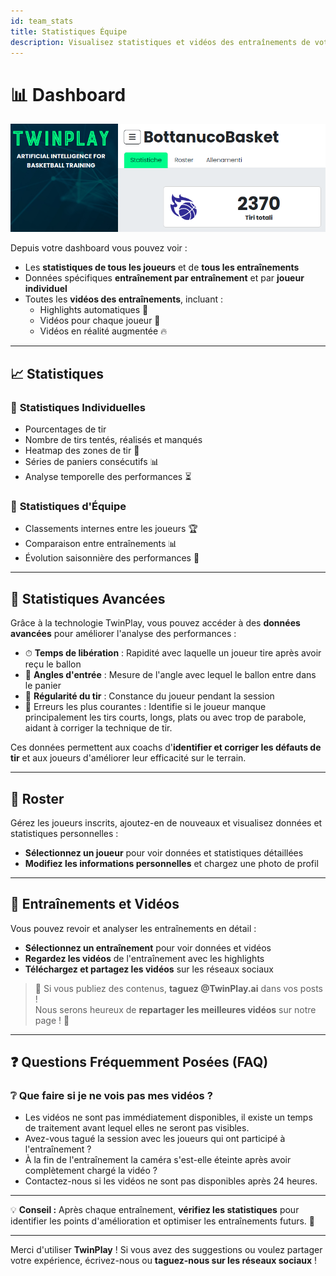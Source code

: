 ```yaml
---
id: team_stats
title: Statistiques Équipe
description: Visualisez statistiques et vidéos des entraînements de votre équipe.
---
```


# 📊 Dashboard

![webapp-coach](/img/webapp-coach.png)

Depuis votre dashboard vous pouvez voir :
- Les **statistiques de tous les joueurs** et de **tous les entraînements**
- Données spécifiques **entraînement par entraînement** et par **joueur individuel**
- Toutes les **vidéos des entraînements**, incluant :
  - Highlights automatiques 🎥  
  - Vidéos pour chaque joueur 🏀  
  - Vidéos en réalité augmentée 🔥  

---

## 📈 Statistiques

### 🏀 **Statistiques Individuelles**
- Pourcentages de tir
- Nombre de tirs tentés, réalisés et manqués
- Heatmap des zones de tir 📍
- Séries de paniers consécutifs 📊
- Analyse temporelle des performances ⏳

### 📢 **Statistiques d'Équipe**
- Classements internes entre les joueurs 🏆
- Comparaison entre entraînements 📊
- Évolution saisonnière des performances 📅

---

## 🚀 **Statistiques Avancées**
Grâce à la technologie TwinPlay, vous pouvez accéder à des **données avancées** pour améliorer l'analyse des performances :

- ⏱ **Temps de libération** : Rapidité avec laquelle un joueur tire après avoir reçu le ballon  
- 🎯 **Angles d'entrée** : Mesure de l'angle avec lequel le ballon entre dans le panier  
- 🔄 **Régularité du tir** : Constance du joueur pendant la session
- 🎯 Erreurs les plus courantes : Identifie si le joueur manque principalement les tirs courts, longs, plats ou avec trop de parabole, aidant à corriger la technique de tir.

Ces données permettent aux coachs d'**identifier et corriger les défauts de tir** et aux joueurs d'améliorer leur efficacité sur le terrain.  

---

## 📌 Roster

Gérez les joueurs inscrits, ajoutez-en de nouveaux et visualisez données et statistiques personnelles :
- **Sélectionnez un joueur** pour voir données et statistiques détaillées
- **Modifiez les informations personnelles** et chargez une photo de profil

---

## 🎥 Entraînements et Vidéos

Vous pouvez revoir et analyser les entraînements en détail :
- **Sélectionnez un entraînement** pour voir données et vidéos
- **Regardez les vidéos** de l'entraînement avec les highlights
- **Téléchargez et partagez les vidéos** sur les réseaux sociaux

> 🎯 Si vous publiez des contenus, **taguez @TwinPlay.ai** dans vos posts !  
> Nous serons heureux de **repartager les meilleures vidéos** sur notre page ! 🚀  

---

## ❓ Questions Fréquemment Posées (FAQ)

### ❔ Que faire si je ne vois pas mes vidéos ?
- Les vidéos ne sont pas immédiatement disponibles, il existe un temps de traitement avant lequel elles ne seront pas visibles.
- Avez-vous tagué la session avec les joueurs qui ont participé à l'entraînement ? 
- À la fin de l'entraînement la caméra s'est-elle éteinte après avoir complètement chargé la vidéo ? 
- Contactez-nous si les vidéos ne sont pas disponibles après 24 heures.


---

💡 **Conseil :** Après chaque entraînement, **vérifiez les statistiques** pour identifier les points d'amélioration et optimiser les entraînements futurs. 🚀

---

Merci d'utiliser **TwinPlay** !
Si vous avez des suggestions ou voulez partager votre expérience, écrivez-nous ou **taguez-nous sur les réseaux sociaux** !